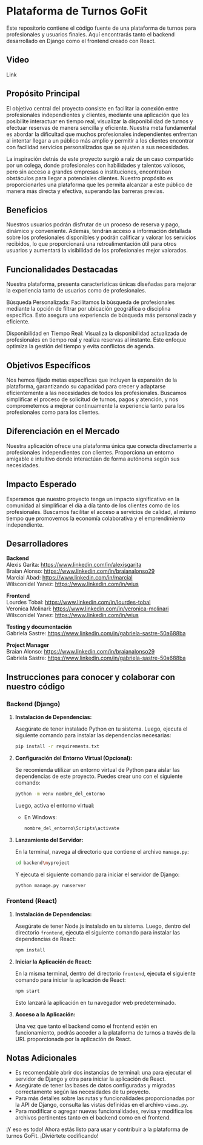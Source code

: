 # Plataforma de Turnos GoFit

Este repositorio contiene el código fuente de una plataforma de turnos para profesionales y usuarios finales. Aquí encontrarás tanto el backend desarrollado en Django como el frontend creado con React.

## Video
Link

## Propósito Principal
El objetivo central del proyecto consiste en facilitar la conexión entre profesionales independientes y clientes, mediante una aplicación que les posibilite interactuar en tiempo real, visualizar la disponibilidad de turnos y efectuar reservas de manera sencilla y eficiente. Nuestra meta fundamental es abordar la dificultad que muchos profesionales independientes enfrentan al intentar llegar a un público más amplio y permitir a los clientes encontrar con facilidad servicios personalizados que se ajusten a sus necesidades.

La inspiración detrás de este proyecto surgió a raíz de un caso compartido por un colega, donde profesionales con habilidades y talentos valiosos, pero sin acceso a grandes empresas o instituciones, encontraban obstáculos para llegar a potenciales clientes. Nuestro propósito es proporcionarles una plataforma que les permita alcanzar a este público de manera más directa y efectiva, superando las barreras previas.

## Beneficios

Nuestros usuarios podrán disfrutar de un proceso de reserva y pago, dinámico y conveniente. Además, tendrán acceso a información detallada sobre los profesionales disponibles y podrán calificar y valorar los servicios recibidos, lo que proporcionará una retroalimentación útil para otros usuarios y aumentará la visibilidad de los profesionales mejor valorados.

## Funcionalidades Destacadas

Nuestra plataforma, presenta características únicas diseñadas para mejorar la experiencia tanto de usuarios como de profesionales.

Búsqueda Personalizada: Facilitamos la búsqueda de profesionales mediante la opción de filtrar por ubicación geográfica o disciplina específica. Esto asegura una experiencia de búsqueda más personalizada y eficiente.

Disponibilidad en Tiempo Real: Visualiza la disponibilidad actualizada de profesionales en tiempo real y realiza reservas al instante. Este enfoque optimiza la gestión del tiempo y evita conflictos de agenda.

## Objetivos Específicos

Nos hemos fijado metas específicas que incluyen la expansión de la plataforma, garantizando su capacidad para crecer y adaptarse eficientemente a las necesidades de todos los profesionales. Buscamos simplificar el proceso de solicitud de turnos, pagos y atención, y nos comprometemos a mejorar continuamente la experiencia tanto para los profesionales como para los clientes.

## Diferenciación en el Mercado

Nuestra aplicación ofrece una plataforma única que conecta directamente a profesionales independientes con clientes. Proporciona un entorno amigable e intuitivo donde interactúan de forma autónoma según sus necesidades.

## Impacto Esperado

Esperamos que nuestro proyecto tenga un impacto significativo en la comunidad al simplificar el día a día tanto de los clientes como de los profesionales. Buscamos facilitar el acceso a servicios de calidad, al mismo tiempo que promovemos la economía colaborativa y el emprendimiento independiente.

## Desarrolladores

**Backend**  
Alexis Garita: https://www.linkedin.com/in/alexisgarita  
Braian Alonso: https://www.linkedin.com/in/braianalonso29  
Marcial Abad: https://www.linkedin.com/in/marcial  
Wilsconidel Yanez: https://www.linkedin.com/in/wius  

**Frontend**  
Lourdes Tobal: https://www.linkedin.com/in/lourdes-tobal  
Veronica Molinari: https://www.linkedin.com/in/veronica-molinari  
Wilsconidel Yanez: https://www.linkedin.com/in/wius  

**Testing y documentación**  
Gabriela Sastre: https://www.linkedin.com/in/gabriela-sastre-50a688ba  

**Project Manager**  
Braian Alonso: https://www.linkedin.com/in/braianalonso29  
Gabriela Sastre: https://www.linkedin.com/in/gabriela-sastre-50a688ba  

## Instrucciones para conocer y colaborar con nuestro código

### Backend (Django)

1. **Instalación de Dependencias:**

   Asegúrate de tener instalado Python en tu sistema. Luego, ejecuta el siguiente comando para instalar las dependencias necesarias:

   ```bash
   pip install -r requirements.txt
   ```

2. **Configuración del Entorno Virtual (Opcional):**

   Se recomienda utilizar un entorno virtual de Python para aislar las dependencias de este proyecto. Puedes crear uno con el siguiente comando:

   ```bash
   python -m venv nombre_del_entorno
   ```

   Luego, activa el entorno virtual:

   - En Windows:

     ```bash
     nombre_del_entorno\Scripts\activate
     ```

3. **Lanzamiento del Servidor:**

   En la terminal, navega al directorio que contiene el archivo `manage.py`:

   ```bash
   cd backend\myproject
   ```

   Y ejecuta el siguiente comando para iniciar el servidor de Django:

   ```bash
   python manage.py runserver
   ```

### Frontend (React)

1. **Instalación de Dependencias:**

   Asegúrate de tener Node.js instalado en tu sistema. Luego, dentro del directorio `frontend`, ejecuta el siguiente comando para instalar las dependencias de React:

   ```bash
   npm install
   ```

2. **Iniciar la Aplicación de React:**

   En la misma terminal, dentro del directorio `frontend`, ejecuta el siguiente comando para iniciar la aplicación de React:

   ```bash
   npm start
   ```

   Esto lanzará la aplicación en tu navegador web predeterminado.

3. **Acceso a la Aplicación:**

   Una vez que tanto el backend como el frontend estén en funcionamiento, podrás acceder a la plataforma de turnos a través de la URL proporcionada por la aplicación de React.

## Notas Adicionales

- Es recomendable abrir dos instancias de terminal: una para ejecutar el servidor de Django y otra para iniciar la aplicación de React.
- Asegúrate de tener las bases de datos configuradas y migradas correctamente según las necesidades de tu proyecto.
- Para más detalles sobre las rutas y funcionalidades proporcionadas por la API de Django, consulta las vistas definidas en el archivo `views.py`.
- Para modificar o agregar nuevas funcionalidades, revisa y modifica los archivos pertinentes tanto en el backend como en el frontend.

¡Y eso es todo! Ahora estás listo para usar y contribuir a la plataforma de turnos GoFit. ¡Diviértete codificando!

